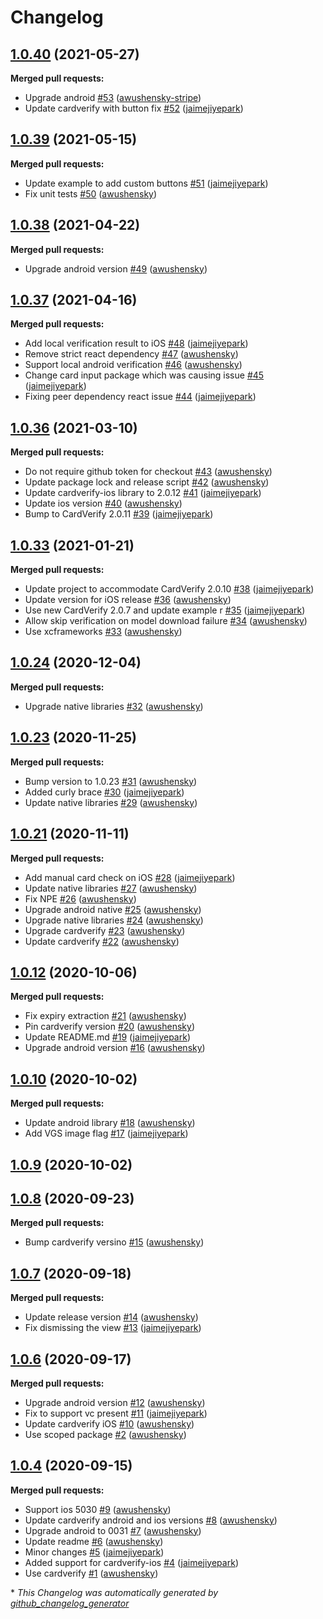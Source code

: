 # Changelog

## [1.0.40](https://github.com/getbouncer/react-native-cardverify/tree/1.0.40) (2021-05-27)

**Merged pull requests:**

- Upgrade android [\#53](https://github.com/getbouncer/react-native-cardverify/pull/53) ([awushensky-stripe](https://github.com/awushensky-stripe))
- Update cardverify with button fix [\#52](https://github.com/getbouncer/react-native-cardverify/pull/52) ([jaimejiyepark](https://github.com/jaimejiyepark))

## [1.0.39](https://github.com/getbouncer/react-native-cardverify/tree/1.0.39) (2021-05-15)

**Merged pull requests:**

- Update example to add custom buttons [\#51](https://github.com/getbouncer/react-native-cardverify/pull/51) ([jaimejiyepark](https://github.com/jaimejiyepark))
- Fix unit tests [\#50](https://github.com/getbouncer/react-native-cardverify/pull/50) ([awushensky](https://github.com/awushensky))

## [1.0.38](https://github.com/getbouncer/react-native-cardverify/tree/1.0.38) (2021-04-22)

**Merged pull requests:**

- Upgrade android version [\#49](https://github.com/getbouncer/react-native-cardverify/pull/49) ([awushensky](https://github.com/awushensky))

## [1.0.37](https://github.com/getbouncer/react-native-cardverify/tree/1.0.37) (2021-04-16)

**Merged pull requests:**

- Add local verification result to iOS [\#48](https://github.com/getbouncer/react-native-cardverify/pull/48) ([jaimejiyepark](https://github.com/jaimejiyepark))
- Remove strict react dependency [\#47](https://github.com/getbouncer/react-native-cardverify/pull/47) ([awushensky](https://github.com/awushensky))
- Support local android verification [\#46](https://github.com/getbouncer/react-native-cardverify/pull/46) ([awushensky](https://github.com/awushensky))
- Change card input package which was causing issue [\#45](https://github.com/getbouncer/react-native-cardverify/pull/45) ([jaimejiyepark](https://github.com/jaimejiyepark))
- Fixing peer dependency react issue [\#44](https://github.com/getbouncer/react-native-cardverify/pull/44) ([jaimejiyepark](https://github.com/jaimejiyepark))

## [1.0.36](https://github.com/getbouncer/react-native-cardverify/tree/1.0.36) (2021-03-10)

**Merged pull requests:**

- Do not require github token for checkout [\#43](https://github.com/getbouncer/react-native-cardverify/pull/43) ([awushensky](https://github.com/awushensky))
- Update package lock and release script [\#42](https://github.com/getbouncer/react-native-cardverify/pull/42) ([awushensky](https://github.com/awushensky))
- Update cardverify-ios library to 2.0.12 [\#41](https://github.com/getbouncer/react-native-cardverify/pull/41) ([jaimejiyepark](https://github.com/jaimejiyepark))
- Update ios version [\#40](https://github.com/getbouncer/react-native-cardverify/pull/40) ([awushensky](https://github.com/awushensky))
- Bump to CardVerify 2.0.11 [\#39](https://github.com/getbouncer/react-native-cardverify/pull/39) ([jaimejiyepark](https://github.com/jaimejiyepark))

## [1.0.33](https://github.com/getbouncer/react-native-cardverify/tree/1.0.33) (2021-01-21)

**Merged pull requests:**

- Update project to accommodate CardVerify 2.0.10 [\#38](https://github.com/getbouncer/react-native-cardverify/pull/38) ([jaimejiyepark](https://github.com/jaimejiyepark))
- Update version for iOS release [\#36](https://github.com/getbouncer/react-native-cardverify/pull/36) ([awushensky](https://github.com/awushensky))
- Use new CardVerify 2.0.7 and update example r [\#35](https://github.com/getbouncer/react-native-cardverify/pull/35) ([jaimejiyepark](https://github.com/jaimejiyepark))
- Allow skip verification on model download failure [\#34](https://github.com/getbouncer/react-native-cardverify/pull/34) ([awushensky](https://github.com/awushensky))
- Use xcframeworks [\#33](https://github.com/getbouncer/react-native-cardverify/pull/33) ([awushensky](https://github.com/awushensky))

## [1.0.24](https://github.com/getbouncer/react-native-cardverify/tree/1.0.24) (2020-12-04)

**Merged pull requests:**

- Upgrade native libraries [\#32](https://github.com/getbouncer/react-native-cardverify/pull/32) ([awushensky](https://github.com/awushensky))

## [1.0.23](https://github.com/getbouncer/react-native-cardverify/tree/1.0.23) (2020-11-25)

**Merged pull requests:**

- Bump version to 1.0.23 [\#31](https://github.com/getbouncer/react-native-cardverify/pull/31) ([awushensky](https://github.com/awushensky))
- Added curly brace [\#30](https://github.com/getbouncer/react-native-cardverify/pull/30) ([jaimejiyepark](https://github.com/jaimejiyepark))
- Update native libraries [\#29](https://github.com/getbouncer/react-native-cardverify/pull/29) ([awushensky](https://github.com/awushensky))

## [1.0.21](https://github.com/getbouncer/react-native-cardverify/tree/1.0.21) (2020-11-11)

**Merged pull requests:**

- Add manual card check on iOS [\#28](https://github.com/getbouncer/react-native-cardverify/pull/28) ([jaimejiyepark](https://github.com/jaimejiyepark))
- Update native libraries [\#27](https://github.com/getbouncer/react-native-cardverify/pull/27) ([awushensky](https://github.com/awushensky))
- Fix NPE [\#26](https://github.com/getbouncer/react-native-cardverify/pull/26) ([awushensky](https://github.com/awushensky))
- Upgrade android native [\#25](https://github.com/getbouncer/react-native-cardverify/pull/25) ([awushensky](https://github.com/awushensky))
- Upgrade native libraries [\#24](https://github.com/getbouncer/react-native-cardverify/pull/24) ([awushensky](https://github.com/awushensky))
- Upgrade cardverify [\#23](https://github.com/getbouncer/react-native-cardverify/pull/23) ([awushensky](https://github.com/awushensky))
- Update cardverify [\#22](https://github.com/getbouncer/react-native-cardverify/pull/22) ([awushensky](https://github.com/awushensky))

## [1.0.12](https://github.com/getbouncer/react-native-cardverify/tree/1.0.12) (2020-10-06)

**Merged pull requests:**

- Fix expiry extraction [\#21](https://github.com/getbouncer/react-native-cardverify/pull/21) ([awushensky](https://github.com/awushensky))
- Pin cardverify version [\#20](https://github.com/getbouncer/react-native-cardverify/pull/20) ([awushensky](https://github.com/awushensky))
- Update README.md [\#19](https://github.com/getbouncer/react-native-cardverify/pull/19) ([jaimejiyepark](https://github.com/jaimejiyepark))
- Upgrade android version [\#16](https://github.com/getbouncer/react-native-cardverify/pull/16) ([awushensky](https://github.com/awushensky))

## [1.0.10](https://github.com/getbouncer/react-native-cardverify/tree/1.0.10) (2020-10-02)

**Merged pull requests:**

- Update android library [\#18](https://github.com/getbouncer/react-native-cardverify/pull/18) ([awushensky](https://github.com/awushensky))
- Add VGS image flag [\#17](https://github.com/getbouncer/react-native-cardverify/pull/17) ([jaimejiyepark](https://github.com/jaimejiyepark))

## [1.0.9](https://github.com/getbouncer/react-native-cardverify/tree/1.0.9) (2020-10-02)

## [1.0.8](https://github.com/getbouncer/react-native-cardverify/tree/1.0.8) (2020-09-23)

**Merged pull requests:**

- Bump cardverify versino [\#15](https://github.com/getbouncer/react-native-cardverify/pull/15) ([awushensky](https://github.com/awushensky))

## [1.0.7](https://github.com/getbouncer/react-native-cardverify/tree/1.0.7) (2020-09-18)

**Merged pull requests:**

- Update release version [\#14](https://github.com/getbouncer/react-native-cardverify/pull/14) ([awushensky](https://github.com/awushensky))
- Fix dismissing the view [\#13](https://github.com/getbouncer/react-native-cardverify/pull/13) ([jaimejiyepark](https://github.com/jaimejiyepark))

## [1.0.6](https://github.com/getbouncer/react-native-cardverify/tree/1.0.6) (2020-09-17)

**Merged pull requests:**

- Upgrade android version [\#12](https://github.com/getbouncer/react-native-cardverify/pull/12) ([awushensky](https://github.com/awushensky))
- Fix to support vc present [\#11](https://github.com/getbouncer/react-native-cardverify/pull/11) ([jaimejiyepark](https://github.com/jaimejiyepark))
- Update cardverify iOS [\#10](https://github.com/getbouncer/react-native-cardverify/pull/10) ([awushensky](https://github.com/awushensky))
- Use scoped package [\#2](https://github.com/getbouncer/react-native-cardverify/pull/2) ([awushensky](https://github.com/awushensky))

## [1.0.4](https://github.com/getbouncer/react-native-cardverify/tree/1.0.4) (2020-09-15)

**Merged pull requests:**

- Support ios 5030 [\#9](https://github.com/getbouncer/react-native-cardverify/pull/9) ([awushensky](https://github.com/awushensky))
- Update cardverify android and ios versions [\#8](https://github.com/getbouncer/react-native-cardverify/pull/8) ([awushensky](https://github.com/awushensky))
- Upgrade android to 0031 [\#7](https://github.com/getbouncer/react-native-cardverify/pull/7) ([awushensky](https://github.com/awushensky))
- Update readme [\#6](https://github.com/getbouncer/react-native-cardverify/pull/6) ([awushensky](https://github.com/awushensky))
- Minor changes [\#5](https://github.com/getbouncer/react-native-cardverify/pull/5) ([jaimejiyepark](https://github.com/jaimejiyepark))
- Added support for cardverify-ios [\#4](https://github.com/getbouncer/react-native-cardverify/pull/4) ([jaimejiyepark](https://github.com/jaimejiyepark))
- Use cardverify [\#1](https://github.com/getbouncer/react-native-cardverify/pull/1) ([awushensky](https://github.com/awushensky))



\* *This Changelog was automatically generated by [github_changelog_generator](https://github.com/github-changelog-generator/github-changelog-generator)*

